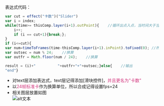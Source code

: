 表达式代码：

```javascript
var cut = effect("卡数")("Slider")
var i = index;
while(time>= thisComp.layer(i+1).outPoint){    //循环出点入点，当时间大于当前层的出点时换层
	i++;
	if (i == cut+1){break;};
}
if (i<=cut){
var num=timeToFrames(time-thisComp.layer(i+1).inPoint).toFixed(0); //所要数值
var outsec = num % 24;    //换算
var outfr = Math.floor(num / 24);    //换算

result = (i)+"          "+outfr+"+"+outsec;}else{    //输出
"end"}
```
* 对text层添加表达式，text层记得添加[滑块控件]，<font color=#d2357d>并且更名为"卡数"</font>
* 以<font color=#d2357d>24帧标准卡</font>作为换算单位，所以合成记得设置fps=24
* 相关图层放置如图  
![alt文本](amWiki/images/cut_time_img.png=400--l "点击缩放")  

